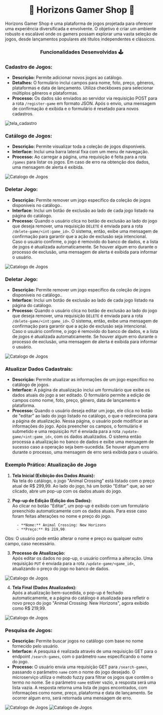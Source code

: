 <h1 align="center">👾 Horizons Gamer Shop 👾</h1>

Horizons Gamer Shop é uma plataforma de jogos projetada para oferecer uma experiência diversificada e envolvente. O objetivo é criar um ambiente robusto e escalável onde os gamers possam explorar uma vasta seleção de jogos, desde lançamentos populares até títulos independentes e clássicos.


<h3 align="center">Funcionalidades Desenvolvidas 🕹️</h2>

### Cadastro de Jogos:
- **Descrição:** Permite adicionar novos jogos ao catálogo.
- **Detalhes:** O formulário inclui campos para nome, foto, preço, gêneros, plataformas e data de lançamento. Utiliza checkboxes para selecionar múltiplos gêneros e plataformas.
- **Processo:** Os dados são enviados ao servidor via requisição POST para a rota `/register-game` em formato JSON. Após o envio, uma mensagem de confirmação é exibida e o formulário é resetado para novos cadastros.

![tela_cadastro](tela_cadastro.png)

### Catálogo de Jogos:
- **Descrição:** Permite visualizar toda a coleção de jogos disponíveis.
- **Interface:** Inclui uma barra lateral fixa com um menu de navegação.
- **Processo:** Ao carregar a página, uma requisição é feita para a rota `/games` para listar os jogos. Em caso de erro na obtenção dos dados, uma mensagem de alerta é exibida.

![Catalogo de Jogos](catalogo_jogo.png)

### Deletar Jogo:

- **Descrição:** Permite remover um jogo específico da coleção de jogos disponíveis no catálogo..
- **Interface:** Inclui um botão de exclusão ao lado de cada jogo listado na página do catálogo.
- **Processo:** Quando o usuário clica no botão de exclusão ao lado do jogo que deseja remover, uma requisição `DELETE` é enviada para a rota `/delete-game/<int:game_id>`. O sistema, então, exibe uma mensagem de confirmação para garantir que a ação de exclusão seja intencional. Caso o usuário confirme, o jogo é removido do banco de dados, e a lista de jogos é atualizada automaticamente. Se houver algum erro durante o processo de exclusão, uma mensagem de alerta é exibida para informar o usuário.

![Catalogo de Jogos](deletar_jogo.png)

### Deletar Jogo:

- **Descrição:** Permite remover um jogo específico da coleção de jogos disponíveis no catálogo..
- **Interface:** Inclui um botão de exclusão ao lado de cada jogo listado na página do catálogo.
- **Processo:** Quando o usuário clica no botão de exclusão ao lado do jogo que deseja remover, uma requisição `DELETE` é enviada para a rota `/delete-game/<int:game_id>`. O sistema, então, exibe uma mensagem de confirmação para garantir que a ação de exclusão seja intencional. Caso o usuário confirme, o jogo é removido do banco de dados, e a lista de jogos é atualizada automaticamente. Se houver algum erro durante o processo de exclusão, uma mensagem de alerta é exibida para informar o usuário.

![Catalogo de Jogos](deletar_jogo.png)

### Atualizar Dados Cadastrais:

- **Descrição:** Permite atualizar as informações de um jogo específico no catálogo de jogos.
- **Interface:** A página de atualização inclui um formulário que exibe os dados atuais do jogo a ser editado. O formulário permite a edição de campos como nome, foto, preço, gênero, data de lançamento e plataforma.
- **Processo:** Quando o usuário deseja editar um jogo, ele clica no botão de "editar" ao lado do jogo listado no catálogo, o que o redireciona para a página de atualização. Nessa página, o usuário pode modificar as informações do jogo. Após preencher os campos, o formulário é submetido e uma requisição `PUT` é enviada para a rota `/update-game/<int:game_id>`, com os dados atualizados. O sistema então processa a atualização no banco de dados e exibe uma mensagem de sucesso caso a operação seja bem-sucedida. Se houver algum erro durante o processo, uma mensagem de erro será exibida para o usuário.

### Exemplo Prático: Atualização de Jogo

1. **Tela Inicial (Exibição dos Dados Atuais):**  
   Na tela do catálogo, o jogo "Animal Crossing" está listado com o preço atual de R$ 299,99. Ao lado do jogo, há um botão "Editar" que, ao ser clicado, abre um pop-up com os dados atuais do jogo.


2. **Pop-up de Edição (Edição dos Dados):**  
   Ao clicar no botão "Editar", um pop-up é exibido com um formulário preenchido automaticamente com os dados atuais. Para esse caso foram feitas alterações no nome e preço do jogo. 
   
         - **Nome:** Animal Crossing: New Horizons
         - **Preço:** R$ 219,90 
   

Obs: O usuário pode então alterar o nome e preço ou qualquer outro campo, caso necessário.


3. **Processo de Atualização:**  
   Após editar os dados no pop-up, o usuário confirma a alteração. Uma requisição `PUT` é enviada para a rota `/update-game/<game_id>`, atualizando o preço do jogo no banco de dados.

![Catalogo de Jogos](tela_edicao.png)

4. **Tela Final (Dados Atualizados):**  
   Após a atualização bem-sucedida, o pop-up é fechado automaticamente, e a página do catálogo é atualizada para refletir o novo preço do jogo "Animal Crossing: New Horizons", agora exibido como R$ 219,99. 

![Catalogo de Jogos](tela_edicao1.png)

### Pesquisa de Jogos:

- **Descrição:** Permite buscar jogos no catálogo com base no nome fornecido pelo usuário.
- **Interface:** A pesquisa é realizada através de uma requisição GET para o endpoint `/search-games`, com o parâmetro `name` especificando o nome do jogo.
- **Processo:** O usuário envia uma requisição GET para `/search-games`, passando o parâmetro `name` com o nome do jogo desejado. O microserviço utiliza o método fuzzy para filtrar os jogos que contêm o termo no nome. Se o parâmetro `name` estiver vazio, a resposta será uma lista vazia. A resposta retorna uma lista de jogos encontrados, com informações como nome, preço, plataforma e data de lançamento. Se ocorrer algum erro, será retornada uma mensagem de erro.

![Catalogo de Jogos](pesquisa_por_nome.png)
![Catalogo de Jogos](pesquisa_por_nome1.png)
